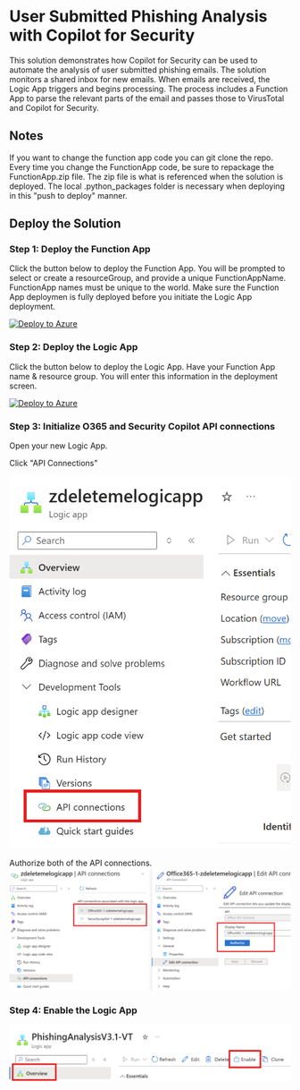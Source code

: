 # User Submitted Phishing Analysis with Copilot for Security
This solution demonstrates how Copilot for Security can be used to automate the analysis of user submitted phishing emails. The solution monitors a shared inbox for new emails. When emails are received, the Logic App triggers and begins processing. The process includes a Function App to parse the relevant parts of the email and passes those to VirusTotal and Copilot for Security.

## Notes
If you want to change the function app code you can git clone the repo. Every time you change the FunctionApp code, be sure to repackage the FunctionApp.zip file. The zip file is what is referenced when the solution is deployed. The local .python_packages folder is necessary when deploying in this "push to deploy" manner. 

## Deploy the Solution

### Step 1: Deploy the Function App

Click the button below to deploy the Function App. You will be prompted to select or create a resourceGroup, and provide a unique FunctionAppName. FunctionApp names must be unique to the world. Make sure the Function App deploymen is fully deployed before you initiate the Logic App deployment. 

[![Deploy to Azure](https://aka.ms/deploytoazurebutton)](https://portal.azure.com/#create/Microsoft.Template/uri/https%3A%2F%2Fraw.githubusercontent.com%2Fcd1zz%2Fcfsphishing_mdti%2Fmain%2Ffunctionapp_azuredeploy.json)

### Step 2: Deploy the Logic App

Click the button below to deploy the Logic App. Have your Function App name & resource group. You will enter this information in the deployment screen. 

[![Deploy to Azure](https://aka.ms/deploytoazurebutton)](https://portal.azure.com/#create/Microsoft.Template/uri/https%3A%2F%2Fraw.githubusercontent.com%2Fcd1zz%2Fcfsphishing_mdti%2Fmain%2Flogicapp_azuredeploy.json)


### Step 3: Initialize O365 and Security Copilot API connections

Open your new Logic App.

Click "API Connections"

![alt text](image.png)

Authorize both of the API connections.
![alt text](image-1.png)

### Step 4: Enable the Logic App
![alt text](image-3.png)
